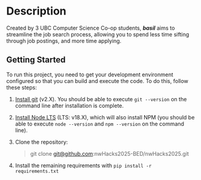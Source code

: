 # Description
Created by 3 UBC Computer Science Co-op students, **_basil_** aims to streamline the job search process, allowing you to spend less time sifting through job postings, and more time applying. 

## Getting Started

To run this project, you need to get your development environment configured so that you can build and execute the code.
To do this, follow these steps:

1. [Install git](https://git-scm.com/downloads) (v2.X). You should be able to execute `git --version` on the command line after installation is complete.

2. [Install Node LTS](https://nodejs.org/en/download/) (LTS: v18.X), which will also install NPM (you should be able to execute `node --version` and `npm --version` on the command line).

3. Clone the repository:
   > git clone git@github.com:nwHacks2025-BED/nwHacks2025.git

4. Install the remaining requirements with `pip install -r requirements.txt`
